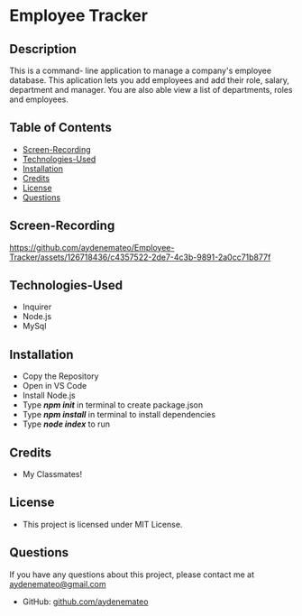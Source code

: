 # Employee Tracker

## Description

This is a command- line application to manage a company's employee database. This aplication lets you add employees and add their role, salary, department and manager. You are also able view a list of departments, roles and employees. 

## Table of Contents

* [Screen-Recording](#screen-recording)
* [Technologies-Used](#technologies-used)
* [Installation](#installation)
* [Credits](#credits)
* [License](#license)
* [Questions](#questions)

## Screen-Recording



https://github.com/aydenemateo/Employee-Tracker/assets/126718436/c4357522-2de7-4c3b-9891-2a0cc71b877f



## Technologies-Used

* Inquirer
* Node.js
* MySql

## Installation

* Copy the Repository 
* Open in VS Code
* Install Node.js
* Type **_npm init_** in terminal to create package.json
* Type **_npm install_** in terminal to install dependencies
* Type **_node index_** to run

## Credits

* My Classmates!

## License

* This project is licensed under MIT License.

## Questions

If you have any questions about this project, please contact me at 
[aydenemateo@gmail.com](mailto:aydenemateo@gmail.com)
* GitHub: [github.com/aydenemateo](https://github.com/aydenemateo/)
